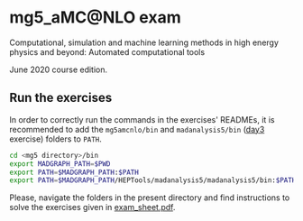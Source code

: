 # mg5_aMC@NLO exam

Computational, simulation and machine learning methods in high energy physics
and beyond: Automated computational tools

June 2020 course edition.

## Run the exercises

In order to correctly run the commands in the exercises' READMEs, it is
recommended to add the `mg5amcnlo/bin` and `madanalysis5/bin` ([day3](day3)
exercise) folders to `PATH`.

```bash
cd <mg5 directory>/bin
export MADGRAPH_PATH=$PWD
export PATH=$MADGRAPH_PATH:$PATH
export PATH=$MADGRAPH_PATH/HEPTools/madanalysis5/madanalysis5/bin:$PATH # madanalysis
```

Please, navigate the folders in the present directory and find instructions to
solve the exercises given in [exam_sheet.pdf](exam_sheet.pdf).